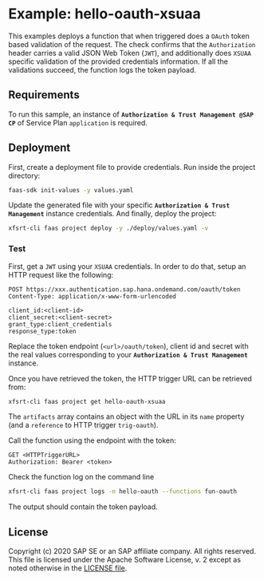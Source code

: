 # Example: hello-oauth-xsuaa

This examples deploys a function that when triggered does a `OAuth` token based validation of the request.
The check confirms that the `Authorization` header carries a valid JSON Web Token (`JWT`), and additionally does `XSUAA` specific validation of the provided credentials information. If all the validations succeed, the function logs the token payload.

## Requirements
To run this sample, an instance of __`Authorization & Trust Management @SAP CP`__ of Service Plan `application` is required.

## Deployment

First, create a deployment file to provide credentials.
Run inside the project directory:
```bash
faas-sdk init-values -y values.yaml
```
Update the generated file with your specific __`Authorization & Trust Management`__ instance credentials. And finally, deploy the project:
```bash
xfsrt-cli faas project deploy -y ./deploy/values.yaml -v
```

### Test
First, get a `JWT` using your `XSUAA` credentials.
In order to do that, setup an HTTP request like the following:

```
POST https://xxx.authentication.sap.hana.ondemand.com/oauth/token
Content-Type: application/x-www-form-urlencoded

client_id:<client-id>
client_secret:<client-secret>
grant_type:client_credentials
response_type:token
```

Replace the token endpoint (`<url>/oauth/token`), client id and secret with the real values corresponding to your __`Authorization & Trust Management`__ instance.

Once you have retrieved the token, the HTTP trigger URL can be retrieved from:
```bash
xfsrt-cli faas project get hello-oauth-xsuaa
```
The `artifacts` array contains an object with the URL in its `name` property (and a `reference` to HTTP trigger `trig-oauth`).

Call the function using the endpoint with the token:

```
GET <HTTPTriggerURL>
Authorization: Bearer <token>
```

Check the function log on the command line
```bash
xfsrt-cli faas project logs -n hello-oauth --functions fun-oauth
```

The output should contain the token payload.

## License
Copyright (c) 2020 SAP SE or an SAP affiliate company. All rights reserved.
This file is licensed under the Apache Software License, v. 2 except as noted otherwise in the [LICENSE file](../LICENSE.txt).